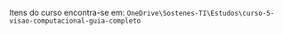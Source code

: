 Itens do curso encontra-se em: `OneDrive\Sostenes-TI\Estudos\curso-5-visao-computacional-guia-completo`